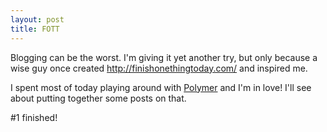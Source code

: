 ```yaml
---
layout: post
title: FOTT
---
```


Blogging can be the worst.  I'm giving it yet another try, but only because a wise guy once created http://finishonethingtoday.com/ and inspired me.

I spent most of today playing around with [Polymer](https://www.polymer-project.org) and I'm in love!  I'll see about putting together some posts on that.

\#1 finished!
